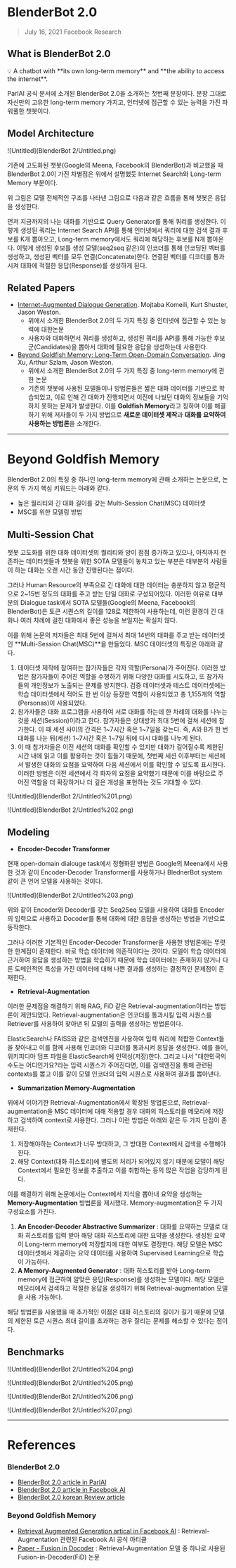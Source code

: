 # BlenderBot 2.0

> July 16, 2021
Facebook Research
> 

## What is BlenderBot 2.0

<aside>
💡 A chatbot with **its own long-term memory** and **the ability to access the internet**.

</aside>

ParlAI 공식 문서에 소개된 BlenderBot 2.0을 소개하는 첫번째 문장이다. 문장 그대로 자신만의 고유한 long-term memory 가지고, 인터넷에 접근할 수 있는 능력을 가진 파워풀한 챗봇이다.

## Model Architecture

![Untitled](BlenderBot 2/Untitled.png)

기존에 고도화된 챗봇(Google의 Meena, Facebook의 BlenderBot)과 비교했을 때 BlenderBot 2.0이 가진 차별점은 위에서 설명했듯 Internet Search와 Long-term Memory 부분이다.

위 그림은 모델 전체적인 구조를 나타낸 그림으로 다음과 같은 흐름을 통해 챗봇은 응답을 생성한다.

먼저 지금까지의 나눈 대화를 기반으로 Query Generator를 통해 쿼리를 생성한다. 이렇게 생성된 쿼리는 Internet Search API를 통해 인터넷에서 쿼리에 대한 검색 결과 후보를 K개 뽑아오고, Long-term memory에서도 쿼리에 해당하는 후보를 N개 뽑아온다. 이렇게 생성된 후보를 생성 모델(seq2seq 같은)의 인코더를 통해 인코딩된 벡터를 생성하고, 생성된 벡터를 모두 연결(Concatenate)한다. 연결된 벡터를 디코더를 통과시켜 대화에 적절한 응답(Response)를 생성하게 된다.

## Related Papers

- [Internet-Augmented Dialogue Generation](https://parl.ai/projects/sea). Mojtaba Komeili, Kurt Shuster, Jason Weston.
    - 위에서 소개한 BlenderBot 2.0의 두 가지 특징 중 인터넷에 접근할 수 있는 능력에 대한논문
    - 사용자와 대화하면서 쿼리를 생성하고, 생성된 쿼리를 API를 통해 가능한 후보군(Candidates)을 뽑아서 대화에 필요한 응답을 생성하는데 사용한다.
- [Beyond Goldfish Memory: Long-Term Open-Domain Conversation](https://parl.ai/projects/msc). Jing Xu, Arthur Szlam, Jason Weston.
    - 위에서 소개한 BlenderBot 2.0의 두 가지 특징 중 long-term memory에 관한 논문
    - 기존의 챗봇에 사용된 모델들이나 방법론들은 짧은 대화 데이터를 기반으로 학습되었고, 이로 인해 긴 대화가 진행되면서 이전에 나눴던 대화의 정보들을 기억하지 못하는 문제가 발생한다. 이를 **Goldfish Memory**라고 칭하며 이를 해결하기 위해 저자들이 두 가지 방법으로 **새로운 데이터셋 제작**과 **대화를 요약하여 사용하는 방법론**을 소개한다.

---

# Beyond Goldfish Memory

BlenderBot 2.0의 특징 중 하나인 long-term memory에 관해 소개하는 논문으로, 논문의 두 가지 핵심 키워드는 아래와 같다.

- 높은 퀄리티와 긴 대화 길이를 갖는 Multi-Session Chat(MSC) 데이터셋
- MSC를 위한 모델링 방법

## Multi-Session Chat

챗봇 고도화를 위한 대화 데이터셋의 퀄리티와 양이 점점 증가하고 있으나, 아직까지 현존하는 데이터셋들과 챗봇을 위한 SOTA 모델들이 놓치고 있는 부분은 대부분의 사람들이 하는 대화는 오랜 시간 동안 진행된다는 점이다.

그러나 Human Resource의 부족으로 긴 대화에 대한 데이터는 충분하지 않고 평균적으로 2~15번 정도의 대화를 주고 받는 단일 대화로 구성되어있다. 이러한 이유로 대부분의 Dialogue task에서 SOTA 모델들(Google의 Meena, Facebook의 BlenderBot)은 토큰 시퀀스의 길이를 128로 제한하여 사용하는데, 이런 환경이 긴 대화나 여러 차례에 걸친 대화에서 좋은 성능을 보일지는 확실치 않다.

이를 위해 논문의 저자들은 최대 5번에 걸쳐서 최대 14번의 대화를 주고 받는 데이터셋인 **Multi-Session Chat(MSC)**을 만들었다. MSC 데이터셋의 특징은 아래와 같다.

1. 데이터셋 제작에 참여하는 참가자들은 각자 역할(Persona)가 주어진다. 이러한 방법은 참가자들이 주어진 역할을 수행하기 위해 다양한 대화를 시도하고, 또 참가자들의 개인정보가 노출되는 문제를 방지한다. 검증 데이터셋과 테스트 데이터셋에는 학습 데이터셋에서 적어도 한 번 이상 등장한 역할이 사용되었고 총 1,155개의 역할(Personas)이 사용되었다.
2. 참가자들은 대화 프로그램을 사용하여 서로 대화를 하는데 한 차례의 대화를 나누는 것을 세션(Session)이라고 한다. 참가자들은 상대방과 최대 5번에 걸쳐 세션에 참가한다. 이 때 세션 사이의 간격은 1~7시간 혹은 1~7일을 갖는다. 즉, A와 B가 한 번 대화를 나눈 뒤(세션) 1~7시간 혹은 1~7일 뒤에 다시 대화를 나누게 된다.
3. 이 때 참가자들은 이전 세션의 대화를 확인할 수 있지만 대화가 길어질수록 제한된 시간 내에 읽고 이를 활용하는 것이 힘들기 때문에, 첫번째 세션 이후부터는 세션에서 발생한 대화의 요점을 요약하여 다음 세션에서 이를 확인할 수 있도록 표시한다. 이러한 방법은 이전 세션에서 각 화자의 요점을 요약했기 때문에 이를 바탕으로 주어진 역할을 더 확장하거나 더 깊은 개성을 표현하는 것도 기대할 수 있다.

![Untitled](BlenderBot 2/Untitled%201.png)

![Untitled](BlenderBot 2/Untitled%202.png)

## Modeling

- **Encoder-Decoder Transformer**

현재 open-domain dialouge task에서 정형화된 방법은 Google의 Meena에서 사용한 것과 같이 Encoder-Decoder Transformer를 사용하거나 BlednerBot system 같이 큰 언어 모델을 사용하는 것이다.

![Untitled](BlenderBot 2/Untitled%203.png)

위와 같이 Encoder와 Decoder를 갖는 Seq2Seq 모델을 사용하여 대화를 Encoder의 입력으로 사용하고 Docoder를 통해 대화에 대한 응답을 생성하는 방법을 기반으로 동작한다.

그러나 이러한 기본적인 Encoder-Decoder Transformer을 사용한 방법론에는 뚜렷한 한계점이 존재한다. 바로 학습 데이터에 의존적이다는 것이다. 모델이 학습 데이터에 근거하여 응답을 생성하는 방법을 학습하기 때문에 학습 데이터에는 존재하지 않거나 다른 도메인적인 특성을 가진 데이터에 대해 나쁜 결과를 생성하는 결정적인 문제점이 존재한다.

- **Retrieval-Augmentation**

이러한 문제점을 해결하기 위해 RAG, FiD 같은 Retrieval-augmentation이라는 방법론이 제안되었다. Retrieval-augmentation은 인코더를 통과시킬 입력 시퀀스를 Retriever를 사용하여 찾아낸 뒤 모델의 출력을 생성하는 방법론이다.

ElasticSearch나 FAISS와 같은 검색엔진을 사용하여 입력 쿼리에 적합한 Context들을 찾아내고 이를 함께 사용해 인코더와 디코더를 통과시켜 응답을 생성한다. 예를 들어, 위키피디아 덤프 파일을 ElasticSearch에 인덱싱(저장)한다. 그리고 나서 "대한민국의 수도는 어디인가요?라는 입력 시퀀스가 주어진다면, 이를 검색엔진을 통해 관련된 contexts를 뽑고 이를 같이 모델 인코더의 입력 시퀀스로 사용하여 결과를 뽑아낸다.

- **Summarization Memory-Augmentation**

위에서 이야기한 Retrieval-Augmentation에서 확장된 방법론으로, Retrieval-augmentation을 MSC 데이터에 대해 적용할 경우 대화의 히스토리를 메모리에 저장하고 검색하여 context로 사용한다. 그러나 이런 방법은 아래와 같은 두 가지 단점이 존재한다.

1. 저장해야하는 Context가 너무 방대하고, 그 방대한 Context에서 검색을 수행해야 한다.
2. 해당 Context(대화 히스토리)에 별도의 처리가 되어있지 않기 때문에 모델이 해당 Context에서 필요한 정보를 추출하고 이를 취합하는 등의 많은 작업을 감당하게 된다.

이를 해결하기 위해 논문에서는 Context에서 지식을 뽑아내 요약을 생성하는 **Memory-Augmentation** 방법론을 제시했다. Memory-augmentation은 두 가지 구성요소를 가진다.

1. **An Encoder-Decoder Abstractive Summarizer** : 대화를 요약하는 모델로 대화 히스토리를 입력 받아 해당 대화 히스토리에 대한 요약을 생성한다. 생성된 요약이 Long-term memory에 저장할지에 대한 여부도 결정한다. 해당 모델은 MSC 데이터셋에서 제공하는 요약 데이터를 사용하여 Supervised Learning으로 학습이 가능하다.
2. **A Memory-Augmented Generator** : 대화 히스토리를 받아 Long-term memory에 접근하여 알맞은 응답(Response)를 생성하는 모델이다. 해당 모델은 메모리에서 검색하고 적절한 응답을 생성하기 위해 Retrieval-augmentation 모델을 사용 가능하다.

해당 방법론을 사용했을 때 추가적인 이점은 대화 히스토리의 길이가 길기 때문에 모델의 제한된 토큰 시퀀스 최대 길이를 초과하는 경우 잘리는 문제를 해소할 수 있다는 점이다.

## Benchmarks

![Untitled](BlenderBot 2/Untitled%204.png)

![Untitled](BlenderBot 2/Untitled%205.png)

![Untitled](BlenderBot 2/Untitled%206.png)

![Untitled](BlenderBot 2/Untitled%207.png)

---

# References

### BlenderBot 2.0

- [BlenderBot 2.0 article in ParlAI](https://parl.ai/projects/blenderbot2/)
- [BlenderBot 2.0 article in Facebook AI](https://ai.facebook.com/blog/blender-bot-2-an-open-source-chatbot-that-builds-long-term-memory-and-searches-the-internet)
- [BlenderBot 2.0 korean Review article](https://brunch.co.kr/@advisor/38)

### Beyond Goldfish Memory

- [Retrieval Augmented Generation artical in Facebook AI](https://ai.facebook.com/blog/retrieval-augmented-generation-streamlining-the-creation-of-intelligent-natural-language-processing-models/) : Retrieval-Augmentation 관련된 Facebook AI 공식 아티클
- [Paper - Fusion in Docoder](https://arxiv.org/pdf/2007.01282.pdf) : Retrieval-Augmentation 모델 중 하나로 사용된 Fusion-in-Decoder(FiD) 논문